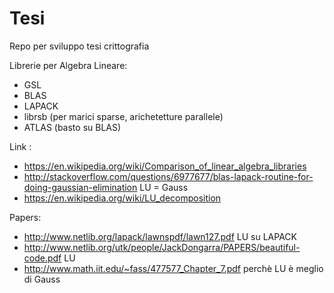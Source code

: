 # Tesi
Repo per sviluppo tesi crittografia

Librerie per Algebra Lineare:
- GSL
- BLAS
- LAPACK
- librsb (per marici sparse, arichetetture parallele)
- ATLAS (basto su BLAS)

Link :
- https://en.wikipedia.org/wiki/Comparison_of_linear_algebra_libraries
- http://stackoverflow.com/questions/6977677/blas-lapack-routine-for-doing-gaussian-elimination  LU = Gauss
- https://en.wikipedia.org/wiki/LU_decomposition


Papers:
- http://www.netlib.org/lapack/lawnspdf/lawn127.pdf  LU su LAPACK
- http://www.netlib.org/utk/people/JackDongarra/PAPERS/beautiful-code.pdf  LU
- http://www.math.iit.edu/~fass/477577_Chapter_7.pdf  perchè LU è meglio di Gauss
